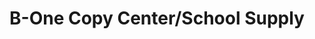 ---
title: "B-One Copy Center/School Supply"
url: /cainta/b-one-copy-center-school-supply/
shop: Lebensmittel
---